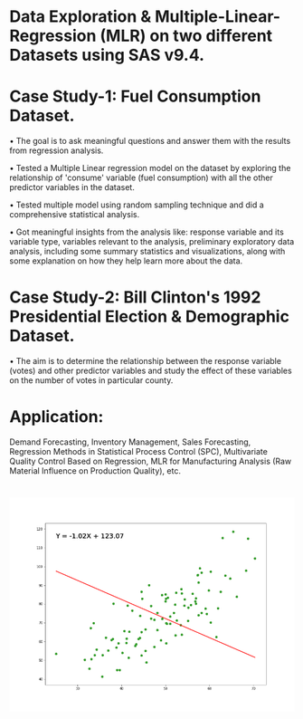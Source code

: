 # Data Exploration & Multiple-Linear-Regression (MLR) on two different Datasets using SAS v9.4.

# Case Study-1: Fuel Consumption Dataset.

• The goal is to ask meaningful questions and answer them with the results from regression analysis.

• Tested a Multiple Linear regression model on the dataset by exploring the relationship of 'consume' variable (fuel consumption) with all the other predictor variables in the dataset.

• Tested multiple model using random sampling technique and did a comprehensive statistical analysis.

• Got meaningful insights from the analysis like: response variable and its variable type, variables relevant to the analysis, preliminary exploratory data analysis, including some summary statistics and visualizations, along with some explanation on how they help learn more about the data.

# Case Study-2: Bill Clinton's 1992 Presidential Election & Demographic Dataset.

• The aim is to determine the relationship between the response variable (votes) and other predictor variables and study the effect of these variables on the number of votes in particular county.

# Application: 
Demand Forecasting, Inventory Management, Sales Forecasting, Regression Methods in Statistical Process Control (SPC), Multivariate Quality Control Based on Regression, MLR for Manufacturing Analysis (Raw Material Influence on Production Quality), etc.



#
![alt-text](LR.gif)
